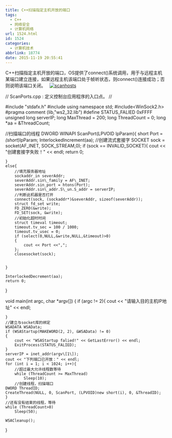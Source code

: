 ```yaml
---
title: C++扫描指定主机开放的端口
tags:
  - C++
  - 网络安全
  - 计算机网络
url: 1524.html
id: 1524
categories:
  - 计算机技术
abbrlink: 18774
date: 2015-11-19 20:55:41
---
```


C++扫描指定主机开放的端口，OS提供了connect()系统调用，用于与远程主机某端口建立连接，如果远程主机该端口处于帧听状态，则connect()连接成功；否则说明该端口关闭。   [![scanhosts](http://baiyuan.wang/wp-content/uploads/2015/11/scanhosts.jpg)](http://baiyuan.wang/wp-content/uploads/2015/11/scanhosts.jpg)

// ScanPorts.cpp : 定义控制台应用程序的入口点。
//

#include "stdafx.h"
#include<iostream>
using namespace std;
#include<WinSock2.h>
#pragma comment (lib,"ws2_32.lib")
#define STATUS_FALIED 0xFFFF
unsigned long serverIP;
long MaxThread = 200;
long ThreadCount = 0;
long *aa = &ThreadCount;

//扫描端口的线程
DWORD WINAPI ScanPort(LPVOID lpParam){
	short Port = *(short*)lpParam;
	InterlockedIncrement(aa);
	//创建流式套接字
	SOCKET sock = socket(AF\_INET, SOCK\_STREAM,0);
	if (sock == INVALID_SOCKET){
		cout << "创建套接字失败！" << endl;
		return 0;

	}
	else{
		//填充服务器地址
		sockaddr_in severAddr;
		severAddr.sin\_family = AF\_INET;
		severAddr.sin_port = htons(Port);
		severAddr.sin\_addr.S\_un.S_addr = serverIP;
		//判断此机器是否打开
		connect(sock, (sockaddr*)&severAddr, sizeof(severAddr));
		struct fd_set write;
		FD_ZERO(&write);
		FD_SET(sock, &write);
		//初始化超时时间
		struct timeval timeout;
		timeout.tv_sec = 100 / 1000;
		timeout.tv_usec = 0;
		if (select(0,NULL,&write,NULL,&timeout)>0)
		{
			cout << Port <<",";
		};
		closesocket(sock);


	}

	InterlockedDecrement(aa);
	return 0;
}

void main(int argc, char *argv\[\])
{
	if (argc != 2){
		cout << "请输入目的主机IP地址" << endl;
	
	}
	//建立与socket库的绑定
	WSADATA WSAData;
	if (WSAStartup(MAKEWORD(2, 2), &WSAData) != 0)
	{
		cout << "WSAStartup falied!" << GetLastError() << endl;
		ExitProcess(STATUS_FALIED);
	}
	serverIP = inet_addr(argv\[1\]);
	cout << "下列端口已开放：" << endl;
	for (int i = 1; i < 1024; i++){
		//超过最大允许线程数等待
		while (ThreadCount >= MaxThread)
			Sleep(10);
		//创建线程，扫描端口
	DWORD ThreadID;
	CreateThread(NULL, 0, ScanPort, (LPVOID)new short(i), 0, &ThreadID);
	}
	//还有没有结束的线程，等待
	while (ThreadCount>0)
		Sleep(50);

	WSACleanup();

}
